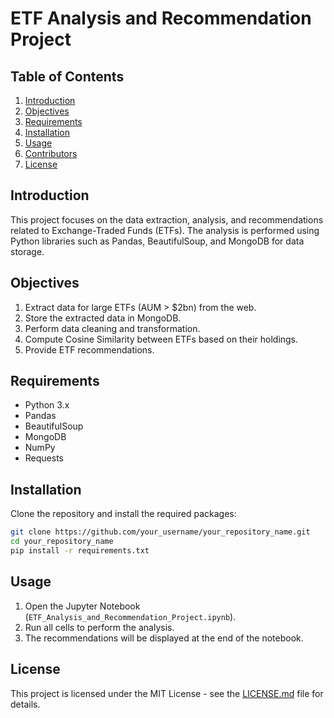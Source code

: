 # ETF Analysis and Recommendation Project

## Table of Contents

1. [Introduction](#introduction)
2. [Objectives](#objectives)
3. [Requirements](#requirements)
4. [Installation](#installation)
5. [Usage](#usage)
6. [Contributors](#contributors)
7. [License](#license)

## Introduction

This project focuses on the data extraction, analysis, and recommendations related to Exchange-Traded Funds (ETFs). The analysis is performed using Python libraries such as Pandas, BeautifulSoup, and MongoDB for data storage.

## Objectives

1. Extract data for large ETFs (AUM > $2bn) from the web.
2. Store the extracted data in MongoDB.
3. Perform data cleaning and transformation.
4. Compute Cosine Similarity between ETFs based on their holdings.
5. Provide ETF recommendations.

## Requirements

- Python 3.x
- Pandas
- BeautifulSoup
- MongoDB
- NumPy
- Requests

## Installation

Clone the repository and install the required packages:

```bash
git clone https://github.com/your_username/your_repository_name.git
cd your_repository_name
pip install -r requirements.txt
```

## Usage

1. Open the Jupyter Notebook (`ETF_Analysis_and_Recommendation_Project.ipynb`).
2. Run all cells to perform the analysis.
3. The recommendations will be displayed at the end of the notebook.

## License

This project is licensed under the MIT License - see the [LICENSE.md](LICENSE.md) file for details.
